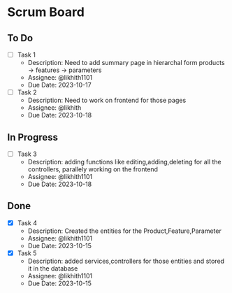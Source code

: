 # Scrum Board

## To Do
- [ ] Task 1
  - Description: Need to add summary page in hierarchal form products -> features -> parameters
  - Assignee: @likhith1101
  - Due Date: 2023-10-17
- [ ] Task 2
  - Description: Need to work on frontend for those pages
  - Assignee: @likhith
  - Due Date: 2023-10-18

## In Progress
- [ ] Task 3
  - Description: adding functions like editing,adding,deleting for all the controllers, parallely working on the frontend
  - Assignee: @likhith1101
  - Due Date: 2023-10-18


## Done
- [x] Task 4
  - Description: Created the entities for the Product,Feature,Parameter
  - Assignee: @likhith1101
  - Due Date: 2023-10-15
- [x] Task 5
  - Description: added services,controllers for those entities and stored it in the database
  - Assignee: @likhith1101
  - Due Date: 2023-10-15
